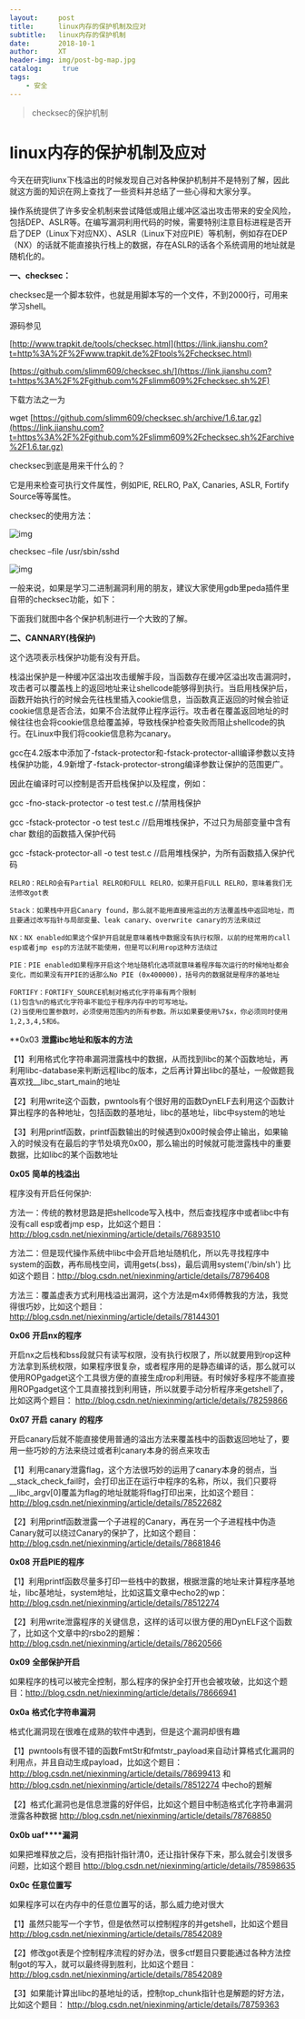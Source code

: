 ```yaml
---
layout:     post
title:      linux内存的保护机制及应对
subtitle:   linux内存的保护机制
date:       2018-10-1
author:     XT
header-img: img/post-bg-map.jpg
catalog: 	 true
tags:
    - 安全
---
```



>checksec的保护机制

# linux内存的保护机制及应对



今天在研究liunx下栈溢出的时候发现自己对各种保护机制并不是特别了解，因此就这方面的知识在网上查找了一些资料并总结了一些心得和大家分享。

操作系统提供了许多安全机制来尝试降低或阻止缓冲区溢出攻击带来的安全风险，包括DEP、ASLR等。在编写漏洞利用代码的时候，需要特别注意目标进程是否开启了DEP（Linux下对应NX）、ASLR（Linux下对应PIE）等机制，例如存在DEP（NX）的话就不能直接执行栈上的数据，存在ASLR的话各个系统调用的地址就是随机化的。

**一、checksec：**

checksec是一个脚本软件，也就是用脚本写的一个文件，不到2000行，可用来学习shell。

源码参见

[http://www.trapkit.de/tools/checksec.html](https://link.jianshu.com?t=http%3A%2F%2Fwww.trapkit.de%2Ftools%2Fchecksec.html)

[https://github.com/slimm609/checksec.sh/](https://link.jianshu.com?t=https%3A%2F%2Fgithub.com%2Fslimm609%2Fchecksec.sh%2F)

下载方法之一为

wget [https://github.com/slimm609/checksec.sh/archive/1.6.tar.gz](https://link.jianshu.com?t=https%3A%2F%2Fgithub.com%2Fslimm609%2Fchecksec.sh%2Farchive%2F1.6.tar.gz)

checksec到底是用来干什么的？

它是用来检查可执行文件属性，例如PIE, RELRO, PaX, Canaries, ASLR, Fortify Source等等属性。

checksec的使用方法：

![img](https://upload-images.jianshu.io/upload_images/1731834-2f42b018c1221828?imageMogr2/auto-orient/strip%7CimageView2/2/w/530/format/webp)

checksec –file /usr/sbin/sshd

![img](https://upload-images.jianshu.io/upload_images/1731834-671f3d35f355b786?imageMogr2/auto-orient/strip%7CimageView2/2/w/844/format/webp)

一般来说，如果是学习二进制漏洞利用的朋友，建议大家使用gdb里peda插件里自带的checksec功能，如下：

下面我们就图中各个保护机制进行一个大致的了解。

**二、CANNARY(栈保护)**

这个选项表示栈保护功能有没有开启。

栈溢出保护是一种缓冲区溢出攻击缓解手段，当函数存在缓冲区溢出攻击漏洞时，攻击者可以覆盖栈上的返回地址来让shellcode能够得到执行。当启用栈保护后，函数开始执行的时候会先往栈里插入cookie信息，当函数真正返回的时候会验证cookie信息是否合法，如果不合法就停止程序运行。攻击者在覆盖返回地址的时候往往也会将cookie信息给覆盖掉，导致栈保护检查失败而阻止shellcode的执行。在Linux中我们将cookie信息称为canary。

gcc在4.2版本中添加了-fstack-protector和-fstack-protector-all编译参数以支持栈保护功能，4.9新增了-fstack-protector-strong编译参数让保护的范围更广。

因此在编译时可以控制是否开启栈保护以及程度，例如：

gcc -fno-stack-protector -o test test.c  //禁用栈保护

gcc -fstack-protector -o test test.c   //启用堆栈保护，不过只为局部变量中含有 char 数组的函数插入保护代码

gcc -fstack-protector-all -o test test.c //启用堆栈保护，为所有函数插入保护代码



```
RELRO：RELRO会有Partial RELRO和FULL RELRO，如果开启FULL RELRO，意味着我们无法修改got表

Stack：如果栈中开启Canary found，那么就不能用直接用溢出的方法覆盖栈中返回地址，而且要通过改写指针与局部变量、leak canary、overwrite canary的方法来绕过

NX：NX enabled如果这个保护开启就是意味着栈中数据没有执行权限，以前的经常用的call esp或者jmp esp的方法就不能使用，但是可以利用rop这种方法绕过

PIE：PIE enabled如果程序开启这个地址随机化选项就意味着程序每次运行的时候地址都会变化，而如果没有开PIE的话那么No PIE (0x400000)，括号内的数据就是程序的基地址 

FORTIFY：FORTIFY_SOURCE机制对格式化字符串有两个限制
(1)包含%n的格式化字符串不能位于程序内存中的可写地址。
(2)当使用位置参数时，必须使用范围内的所有参数。所以如果要使用%7$x，你必须同时使用1,2,3,4,5和6。

```



**0x03 **泄露ibc地址和版本的方法**

【1】利用格式化字符串漏洞泄露栈中的数据，从而找到libc的某个函数地址，再利用libc-database来判断远程libc的版本，之后再计算出libc的基址，一般做题我喜欢找__libc_start_main的地址

【2】利用write这个函数，pwntools有个很好用的函数DynELF去利用这个函数计算出程序的各种地址，包括函数的基地址，libc的基地址，libc中system的地址

【3】利用printf函数，printf函数输出的时候遇到0x00时候会停止输出，如果输入的时候没有在最后的字节处填充0x00，那么输出的时候就可能泄露栈中的重要数据，比如libc的某个函数地址

**0x05** **简单的栈溢出**

程序没有开启任何保护:

方法一：传统的教材思路是把shellcode写入栈中，然后查找程序中或者libc中有没有call esp或者jmp esp，比如这个题目：<http://blog.csdn.net/niexinming/article/details/76893510>

方法二：但是现代操作系统中libc中会开启地址随机化，所以先寻找程序中system的函数，再布局栈空间，调用gets(.bss)，最后调用system('/bin/sh') 比如这个题目：<http://blog.csdn.net/niexinming/article/details/78796408>

方法三：覆盖虚表方式利用栈溢出漏洞，这个方法是m4x师傅教我的方法，我觉得很巧妙，比如这个题目：<http://blog.csdn.net/niexinming/article/details/78144301>

**0x06** **开启nx的程序**

开启nx之后栈和bss段就只有读写权限，没有执行权限了，所以就要用到rop这种方法拿到系统权限，如果程序很复杂，或者程序用的是静态编译的话，那么就可以使用ROPgadget这个工具很方便的直接生成rop利用链。有时候好多程序不能直接用ROPgadget这个工具直接找到利用链，所以就要手动分析程序来getshell了，比如这两个题目： <http://blog.csdn.net/niexinming/article/details/78259866>

**0x07** **开启** **canary** **的程序**

开启canary后就不能直接使用普通的溢出方法来覆盖栈中的函数返回地址了，要用一些巧妙的方法来绕过或者利canary本身的弱点来攻击

【1】利用canary泄露flag，这个方法很巧妙的运用了canary本身的弱点，当__stack_check_fail时，会打印出正在运行中程序的名称，所以，我们只要将__libc_argv[0]覆盖为flag的地址就能将flag打印出来，比如这个题目： <http://blog.csdn.net/niexinming/article/details/78522682>

【2】利用printf函数泄露一个子进程的Canary，再在另一个子进程栈中伪造Canary就可以绕过Canary的保护了，比如这个题目：<http://blog.csdn.net/niexinming/article/details/78681846>

**0x08** **开启****PIE****的程序**

【1】利用printf函数尽量多打印一些栈中的数据，根据泄露的地址来计算程序基地址，libc基地址，system地址，比如这篇文章中echo2的wp： <http://blog.csdn.net/niexinming/article/details/78512274>

【2】利用write泄露程序的关键信息，这样的话可以很方便的用DynELF这个函数了，比如这个文章中的rsbo2的题解：<http://blog.csdn.net/niexinming/article/details/78620566>

**0x09** **全部保护开启**

如果程序的栈可以被完全控制，那么程序的保护全打开也会被攻破，比如这个题目：<http://blog.csdn.net/niexinming/article/details/78666941>

**0x0a** **格式化字符串漏洞**

格式化漏洞现在很难在成熟的软件中遇到，但是这个漏洞却很有趣

【1】pwntools有很不错的函数FmtStr和fmtstr_payload来自动计算格式化漏洞的利用点，并且自动生成payload，比如这个题目：<http://blog.csdn.net/niexinming/article/details/78699413> 和 <http://blog.csdn.net/niexinming/article/details/78512274> 中echo的题解

【2】格式化漏洞也是信息泄露的好伴侣，比如这个题目中制造格式化字符串漏洞泄露各种数据 <http://blog.csdn.net/niexinming/article/details/78768850>

**0x0b uaf****漏洞**

如果把堆释放之后，没有把指针指针清0，还让指针保存下来，那么就会引发很多问题，比如这个题目 <http://blog.csdn.net/niexinming/article/details/78598635>

**0x0c** **任意位置写**

如果程序可以在内存中的任意位置写的话，那么威力绝对很大

【1】虽然只能写一个字节，但是依然可以控制程序的并getshell，比如这个题目 <http://blog.csdn.net/niexinming/article/details/78542089>

【2】修改got表是个控制程序流程的好办法，很多ctf题目只要能通过各种方法控制got的写入，就可以最终得到胜利，比如这个题目： <http://blog.csdn.net/niexinming/article/details/78542089>

【3】如果能计算出libc的基地址的话，控制top_chunk指针也是解题的好方法，比如这个题目： <http://blog.csdn.net/niexinming/article/details/78759363>

 



 

 

 